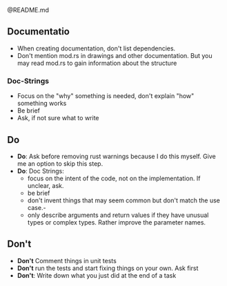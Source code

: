 @README.md

## Documentatio
- When creating documentation, don't list dependencies.
- Don't mention mod.rs in drawings and other documentation. But you may read mod.rs to gain information about the structure

### Doc-Strings
- Focus on the "why" something is needed, don't explain "how" something works
- Be brief
- Ask, if not sure what to write


## Do
- **Do**: Ask before removing rust warnings because I do this myself. Give me an option to skip this step.
- **Do**: Doc Strings:
  - focus on the intent of the code, not on the implementation. If unclear, ask.
  - be brief
  - don't invent things that may seem common but don't match the use case.-
  - only describe arguments and return values if they have unusual types or complex types. Rather improve the parameter names.

## Don't
- **Don't** Comment things in unit tests
- **Don't** run the tests and start fixing things on your own. Ask first
- **Don't**: Write down what you just did at the end of a task
